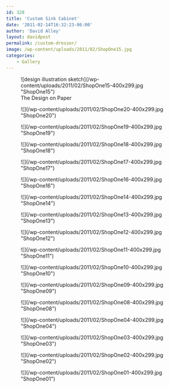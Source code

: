 ```yaml
---
id: 328
title: 'Custom Sink Cabinet'
date: '2011-02-14T16:32:23-06:00'
author: 'David Alley'
layout: davidpost
permalink: /custom-dresser/
image: /wp-content/uploads/2011/02/ShopOne15.jpg
categories:
    - Gallery
---
```


<div class="flexed gallery" markdown=1>
<figure markdown=1>
![design illustration sketch](/wp-content/uploads/2011/02/ShopOne15-400x299.jpg "ShopOne15")
<figcaption>The Design on Paper</figcaption> </figure>
<figure markdown=1>
![](/wp-content/uploads/2011/02/ShopOne20-400x299.jpg "ShopOne20")

</figure>
<figure markdown=1>
![](/wp-content/uploads/2011/02/ShopOne19-400x299.jpg "ShopOne19")
</figure>
<figure markdown=1>
![](/wp-content/uploads/2011/02/ShopOne18-400x299.jpg "ShopOne18")
</figure>
<figure markdown=1>
![](/wp-content/uploads/2011/02/ShopOne17-400x299.jpg "ShopOne17")
</figure>
<figure markdown=1>
![](/wp-content/uploads/2011/02/ShopOne16-400x299.jpg "ShopOne16")
</figure>
<figure markdown=1>
![](/wp-content/uploads/2011/02/ShopOne14-400x299.jpg "ShopOne14")
</figure>
<figure markdown=1>
![](/wp-content/uploads/2011/02/ShopOne13-400x299.jpg "ShopOne13")
</figure>
<figure markdown=1>
![](/wp-content/uploads/2011/02/ShopOne12-400x299.jpg "ShopOne12")
</figure>
<figure markdown=1>
![](/wp-content/uploads/2011/02/ShopOne11-400x299.jpg "ShopOne11")
</figure>
<figure markdown=1>
![](/wp-content/uploads/2011/02/ShopOne10-400x299.jpg "ShopOne10")
</figure>
<figure markdown=1>
![](/wp-content/uploads/2011/02/ShopOne09-400x299.jpg "ShopOne09")
</figure>
<figure markdown=1>
![](/wp-content/uploads/2011/02/ShopOne08-400x299.jpg "ShopOne08")
</figure>
<figure markdown=1>
![](/wp-content/uploads/2011/02/ShopOne04-400x299.jpg "ShopOne04")
</figure>
<figure markdown=1>
![](/wp-content/uploads/2011/02/ShopOne03-400x299.jpg "ShopOne03")
</figure>
<figure markdown=1>
![](/wp-content/uploads/2011/02/ShopOne02-400x299.jpg "ShopOne02")
</figure>
<figure markdown=1>
![](/wp-content/uploads/2011/02/ShopOne01-400x299.jpg "ShopOne01")
</figure>
